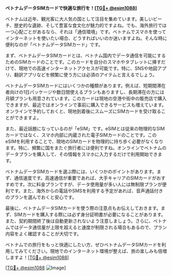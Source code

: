 **ベトナムデータSIMカードで快適な旅行を！[[TG💪+ @esim1088](https://t.me/s/esim1088)]**

ベトナムは近年、観光客に大人気の国として注目を集めています。美しいビーチ、歴史的な遺跡、そして豊富な食文化が魅力的ですよね。でも、海外旅行では一つ心配ごとがあるなら、それは「通信環境」です。ベトナムでスマホを使ってインターネットを使いたい場合、どうすればいいのか迷いますよね。そんな時に便利なのが「ベトナムデータSIMカード」です。

まず、ベトナムデータSIMカードとは、ベトナム国内でデータ通信を可能にするためのSIMカードのことです。このカードを自分のスマホやタブレットに挿すだけで、現地での高速インターネットアクセスが可能です。特に、SNSや地図アプリ、翻訳アプリなどを頻繁に使う方には必須のアイテムと言えるでしょう。

ベトナムデータSIMカードにはいくつかの種類があります。例えば、短期間滞在者向けの1日パッケージや数日間使えるプランもありますし、長期滞在の方には月額プランも用意されています。このカードは現地の空港や街中の販売店で購入できますが、最近ではオンラインで事前に購入できるサービスも増えています。オンラインで予約しておくと、現地到着後にスムーズにSIMカードを受け取ることができますよ。

また、最近話題になっているのが「eSIM」です。eSIMとは従来の物理的なSIMカードではなく、スマホ内部に内蔵された電子SIMカードのことです。このeSIMを利用することで、現地のSIMカードを物理的に持ち歩く必要がなくなります。特に、頻繁に国をまたぐ旅行者には便利ですね。オンラインでベトナムのデータプランを購入して、その情報をスマホに入力するだけで利用開始できます。

ベトナムデータSIMカードを選ぶ際には、いくつかのポイントがあります。まず、通信速度です。高速通信が重要であれば、大手キャリアのSIMカードがおすすめです。次に料金プランですが、データ使用量が多い人には無制限プランが便利です。また、海外からの電話やSMSを利用する予定があれば、音声通話付きのプランを選んでおくと安心です。

最後に、ベトナムデータSIMカードを使う際の注意点もお伝えしておきます。まず、SIMカードを購入する際には必ず身分証明書が必要になることがあります。また、契約期間終了後は自動更新されないよう注意しましょう。さらに、ベトナムではデータ通信量が上限を超えると速度が制限される場合もあるので、プラン内容をよく確認することが大切です。

ベトナムでの旅行をもっと快適にしたい方、ぜひベトナムデータSIMカードを利用してみてください。現地でのインターネット環境が整えば、旅の楽しみも倍増しますよ！[[TG💪+ @esim1088](https://t.me/s/esim1088)]

[[TG💪+ @esim1088](https://t.me/s/esim1088) ![Image](https://i.postimg.cc/Y0z9fWf4/image.png)]